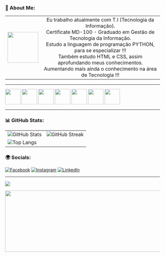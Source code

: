 ### 💾 About Me:
<table>
<tr>
<td><img height=100 width=100 src="https://media4.giphy.com/media/v1.Y2lkPTc5MGI3NjExcXl2OXJmNWdyOWV4c3o2dHUxNzJjeThocTJtN3NoZWdyY3M1ejIzbyZlcD12MV9pbnRlcm5hbF9naWZfYnlfaWQmY3Q9Zw/bGgsc5mWoryfgKBx1u/giphy.webp"></img></td>
<td align="center"> 
Eu trabalho atualmente com T.I (Tecnologia da Informação).<br>Certificate MD-100 - Graduado em Gestão de Tecnologia da Informação.<br>Estudo a linguagem de programação PYTHON, para se especializar !!!<br>Também estudo HTML e CSS, assim aprofundando meus conhecimentos.<br>Aumentando mais ainda o conhecimento na área de Tecnologia !!!
</td>
</tr>
</table>

<hr>

<div></p><img height=50 width=50 src="https://cdn.jsdelivr.net/gh/devicons/devicon@latest/icons/python/python-original-wordmark.svg" /> 
<img height=50 width=50 src="https://cdn.jsdelivr.net/gh/devicons/devicon@latest/icons/html5/html5-original-wordmark.svg" />
<img height=50 width=50 src="https://cdn.jsdelivr.net/gh/devicons/devicon@latest/icons/css3/css3-original-wordmark.svg" />
<img height=50 width=50 src="https://cdn.jsdelivr.net/gh/devicons/devicon@latest/icons/django/django-plain-wordmark.svg" />
<img height=50 width=50 src="https://cdn.jsdelivr.net/gh/devicons/devicon@latest/icons/vscode/vscode-original-wordmark.svg" />
<img height=50 width=50 src="https://cdn.jsdelivr.net/gh/devicons/devicon@latest/icons/jupyter/jupyter-original-wordmark.svg" />
<img height=50 width=50 src="https://cdn.jsdelivr.net/gh/devicons/devicon@latest/icons/csharp/csharp-original.svg" /></div>
<hr>

### 📊 GitHub Stats:
<table>
  <tr>
    <td><img src="https://github-readme-stats.vercel.app/api?username=MaiconDante&theme=dracula&hide_border=false&include_all_commits=false&count_private=false" alt="GitHub Stats"></td>
    <td><img src="https://github-readme-streak-stats.herokuapp.com/?user=MaiconDante&theme=dracula&hide_border=false" alt="GitHub Streak"></td>
  </tr>
  <tr>
    <td colspan="2"><img src="https://github-readme-stats.vercel.app/api/top-langs/?username=MaiconDante&theme=dracula&hide_border=false&include_all_commits=false&count_private=false&layout=compact" alt="Top Langs"></td>
  </tr>
</table>

### 🌍 Socials:
[![Facebook](https://img.shields.io/badge/Facebook-%231877F2.svg?logo=Facebook&logoColor=white)](https://www.facebook.com/maicon.paesbezbirolo) 
[![Instagram](https://img.shields.io/badge/Instagram-%23E4405F.svg?logo=Instagram&logoColor=white)](https://www.instagram.com/maicondante/) 
[![LinkedIn](https://img.shields.io/badge/LinkedIn-%230077B5.svg?logo=linkedin&logoColor=white)](https://www.linkedin.com/in/maicon-paes-bez-birolo-a49a7368/) 

---
[![](https://visitcount.itsvg.in/api?id=MaiconDante&icon=2&color=1)](https://visitcount.itsvg.in)

<img height=200 width=1000 src="https://developers.giphy.com/branch/master/static/api-512d36c09662682717108a38bbb5c57d.gif"></img>
